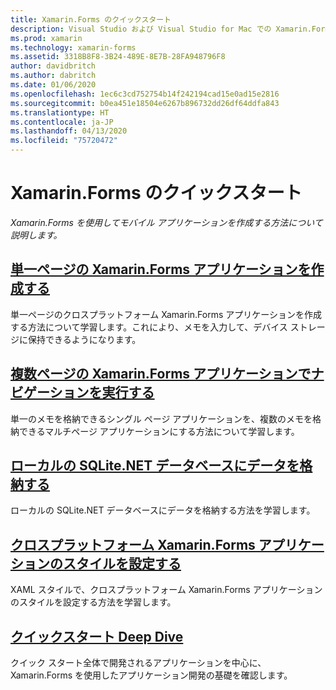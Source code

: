 ```yaml
---
title: Xamarin.Forms のクイックスタート
description: Visual Studio および Visual Studio for Mac での Xamarin.Forms アプリケーションの開発に関するクイック スタート。
ms.prod: xamarin
ms.technology: xamarin-forms
ms.assetid: 3318B8F8-3B24-489E-8E7B-28FA948796F8
author: davidbritch
ms.author: dabritch
ms.date: 01/06/2020
ms.openlocfilehash: 1ec6c3cd752754b14f242194cad15e0ad15e2816
ms.sourcegitcommit: b0ea451e18504e6267b896732dd26df64ddfa843
ms.translationtype: HT
ms.contentlocale: ja-JP
ms.lasthandoff: 04/13/2020
ms.locfileid: "75720472"
---
```

# <a name="xamarinforms-quickstarts"></a>Xamarin.Forms のクイックスタート

_Xamarin.Forms を使用してモバイル アプリケーションを作成する方法について説明します。_

## <a name="create-a-single-page-xamarinforms-application"></a>[単一ページの Xamarin.Forms アプリケーションを作成する](single-page.md)

単一ページのクロスプラットフォーム Xamarin.Forms アプリケーションを作成する方法について学習します。これにより、メモを入力して、デバイス ストレージに保持できるようになります。

## <a name="perform-navigation-in-a-multi-page-xamarinforms-application"></a>[複数ページの Xamarin.Forms アプリケーションでナビゲーションを実行する](multi-page.md)

単一のメモを格納できるシングル ページ アプリケーションを、複数のメモを格納できるマルチページ アプリケーションにする方法について学習します。

## <a name="store-data-in-a-local-sqlitenet-database"></a>[ローカルの SQLite.NET データベースにデータを格納する](database.md)

ローカルの SQLite.NET データベースにデータを格納する方法を学習します。

## <a name="style-a-cross-platform-xamarinforms-application"></a>[クロスプラットフォーム Xamarin.Forms アプリケーションのスタイルを設定する](styling.md)

XAML スタイルで、クロスプラットフォーム Xamarin.Forms アプリケーションのスタイルを設定する方法を学習します。

## <a name="quickstart-deep-dive"></a>[クイックスタート Deep Dive](deepdive.md)

クイック スタート全体で開発されるアプリケーションを中心に、Xamarin.Forms を使用したアプリケーション開発の基礎を確認します。
